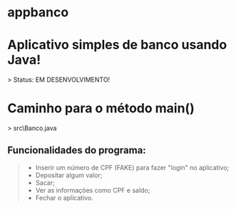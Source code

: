 # appbanco
<h1>Aplicativo simples de banco usando Java!</h1>
<p>> Status: EM DESENVOLVIMENTO!</p>
<h1>Caminho para o método main()</h1>
<p>> src\Banco.java</p>
<h2>Funcionalidades do programa:</h2>
<blockquote>
  <ul>
    <li>Inserir um número de CPF (FAKE) para fazer "login" no aplicativo;</li>
    <li>Depositar algum valor;<br></li>
    <li>Sacar;<br></li>
    <li>Ver as informações como CPF e saldo;<br></li>
    <li>Fechar o aplicativo.</li>
  </ul>
</blockquote>
